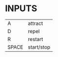 # INPUTS
<table>
  <tr>
    <td>A</td>
    <td>attract</td>
  </tr>
  <tr>
    <td>D</td>
    <td>repel</td>
  </tr>
  <tr>
    <td>R</td>
    <td>restart</td>
  </tr>
  <tr>
    <td>SPACE</td>
    <td>start/stop</td>
  </tr>
</table>
